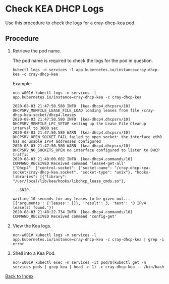 # Check KEA DHCP Logs

Use this procedure to check the logs for a cray-dhcp-kea pod.

## Procedure

1. Retrieve the pod name.
   
   The pod name is required to check the logs for the pod in question.

    ```
    kubectl logs -n services -l app.kubernetes.io/instance=cray-dhcp-kea -c cray-dhcp-kea
    ```

    Example:

    ```
    ncn-w001# kubectl logs -n services -l app.kubernetes.io/instance=cray-dhcp-kea -c cray-dhcp-kea

    2020-08-03 21:47:50.580 INFO  [kea-dhcp4.dhcpsrv/10] DHCPSRV_MEMFILE_LEASE_FILE_LOAD loading leases from file /cray-dhcp-kea-socket/dhcp4.leases
    2020-08-03 21:47:50.580 INFO  [kea-dhcp4.dhcpsrv/10] DHCPSRV_MEMFILE_LFC_SETUP setting up the Lease File Cleanup interval to 3600 sec
    2020-08-03 21:47:50.580 WARN  [kea-dhcp4.dhcpsrv/10] DHCPSRV_OPEN_SOCKET_FAIL failed to open socket: the interface eth0 has no usable IPv4 addresses configured
    2020-08-03 21:47:50.580 WARN  [kea-dhcp4.dhcpsrv/10] DHCPSRV_NO_SOCKETS_OPEN no interface configured to listen to DHCP traffic
    2020-08-03 21:48:00.602 INFO  [kea-dhcp4.commands/10] COMMAND_RECEIVED Received command 'lease4-get-all'
    {"Dhcp4": {"control-socket": {"socket-name": "/cray-dhcp-kea-socket/cray-dhcp-kea.socket", "socket-type": "unix"}, "hooks-libraries": [{"library": "/usr/local/lib/kea/hooks/libdhcp_lease_cmds.so"},

    ...SNIP...

    waiting 10 seconds for any leases to be given out...
    [{'arguments': {'leases': []}, 'result': 3, 'text': '0 IPv4 lease(s) found.'}]
    2020-08-03 21:48:22.734 INFO  [kea-dhcp4.commands/10] COMMAND_RECEIVED Received command 'config-get'
    ```

2. View the Kea logs.

    ```
    ncn-w001# kubectl logs -n services -l app.kubernetes.io/instance=cray-dhcp-kea -c cray-dhcp-kea | grep -i error
    ```

3. Shell into a Kea Pod.

    ```
    ncn-w001# kubectl exec -n services -it pod/$(kubectl get -n services pods | grep kea | head -n 1) -c cray-dhcp-kea -- /bin/bash
    ```

[Back to Index](index_aruba.md)